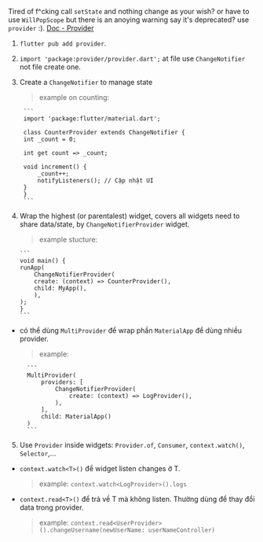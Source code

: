 Tired of f^cking call `setState` and nothing change as your wish? or have to use `WillPopScope` but there is an anoying warning say it's deprecated? use `provider` :).
[Doc - Provider](https://pub.dev/documentation/provider/latest/)

1.  `flutter pub add provider`.
2.  `import 'package:provider/provider.dart';` at file use `ChangeNotifier` not file create one.
3.  Create a `ChangeNotifier` to manage state

    > example on counting:

         ```
         import 'package:flutter/material.dart';

         class CounterProvider extends ChangeNotifier {
         int _count = 0;

         int get count => _count;

         void increment() {
             _count++;
             notifyListeners(); // Cập nhật UI
         }
         }
         ```

4.  Wrap the highest (or parentalest) widget, covers all widgets need to share data/state, by `ChangeNotifierProvider` widget.

    > example stucture:

        ```
        void main() {
        runApp(
            ChangeNotifierProvider(
            create: (context) => CounterProvider(),
            child: MyApp(),
            ),
        );
        }
        ```

- có thể dùng `MultiProvider` để wrap phần `MaterialApp` để dùng nhiều provider.

  > example:

        ```
        MultiProvider(
            providers: [
                ChangeNotifierProvider(
                    create: (context) => LogProvider(),
                ),
            ],
            child: MaterialApp()
        )
        ```

5.  Use `Provider` inside widgets: `Provider.of`, `Consumer`, `context.watch()`, `Selector`,...

- `context.watch<T>()` để widget listen changes ở T.

  > example: `context.watch<LogProvider>().logs`

- `context.read<T>()` để trả về T mà không listen. Thường dùng để thay đổi data trong provider.
  > example: `context.read<UserProvider>().changeUsername(newUserName: userNameController)`
